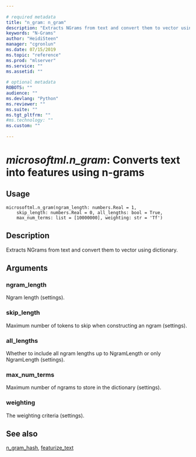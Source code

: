 ```yaml
--- 
 
# required metadata 
title: "n_gram: n_gram" 
description: "Extracts NGrams from text and convert them to vector using dictionary." 
keywords: "N-Grams" 
author: "HeidiSteen" 
manager: "cgronlun" 
ms.date: 07/15/2019
ms.topic: "reference" 
ms.prod: "mlserver" 
ms.service: "" 
ms.assetid: "" 
 
# optional metadata 
ROBOTS: "" 
audience: "" 
ms.devlang: "Python" 
ms.reviewer: "" 
ms.suite: "" 
ms.tgt_pltfrm: "" 
#ms.technology: "" 
ms.custom: "" 
 
---
```


# *microsoftml.n_gram*: Converts text into features using n-grams





## Usage



```
microsoftml.n_gram(ngram_length: numbers.Real = 1,
    skip_length: numbers.Real = 0, all_lengths: bool = True,
    max_num_terms: list = [10000000], weighting: str = 'Tf')
```





## Description

Extracts NGrams from text and convert them to vector using dictionary.


## Arguments


### ngram_length

Ngram length (settings).


### skip_length

Maximum number of tokens to skip when constructing an ngram (settings).


### all_lengths

Whether to include all ngram lengths up to NgramLength or only NgramLength (settings).


### max_num_terms

Maximum number of ngrams to store in the dictionary (settings).


### weighting

The weighting criteria (settings).


## See also

[n_gram_hash](n-gram-hash.md),
[featurize_text](featurize-text.md)
